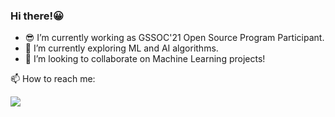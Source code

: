 ### Hi there!😀

- 😎 I’m currently working as GSSOC'21 Open Source Program Participant.
- 🌱 I’m currently exploring ML and AI algorithms.
- 👯 I’m looking to collaborate on Machine Learning projects!

📫 How to reach me: 
<p>
  
![](https://img.shields.io/badge/LinkedIn-0077B5?style=for-the-badge&logo=linkedin&logoColor=white)  

</p>
